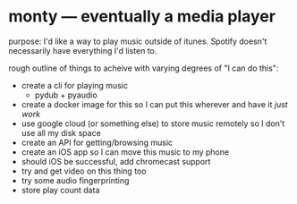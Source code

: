 # monty — eventually a media player

purpose: I'd like a way to play music outside of itunes. Spotify doesn't necessarily have everything I'd listen to.

rough outline of things to acheive with varying degrees of "I can do this":
- create a cli for playing music
  - pydub + pyaudio
- create a docker image for this so I can put this wherever and have it *just work*
- use google cloud (or something else) to store music remotely so I don't use all my disk space
- create an API for getting/browsing music
- create an iOS app so I can move this music to my phone
- should iOS be successful, add chromecast support
- try and get video on this thing too
- try some audio fingerprinting
- store play count data
